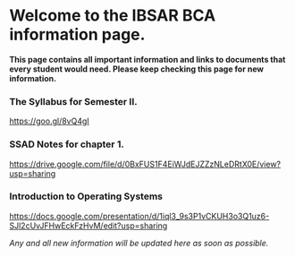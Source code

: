 # Welcome to the IBSAR BCA information page. 

**This page contains all important information and links to
documents that every student would need. Please keep checking this
page for new information.**

### The Syllabus for Semester II.

https://goo.gl/8vQ4gI

### SSAD Notes for chapter 1.

https://drive.google.com/file/d/0BxFUS1F4EiWJdEJZZzNLeDRtX0E/view?usp=sharing

### Introduction to Operating Systems

https://docs.google.com/presentation/d/1iql3_9s3P1vCKUH3o3Q1uz6-SJl2cUvJFHwEckFzHvM/edit?usp=sharing

*Any and all new information will be updated here as soon as
possible.*
